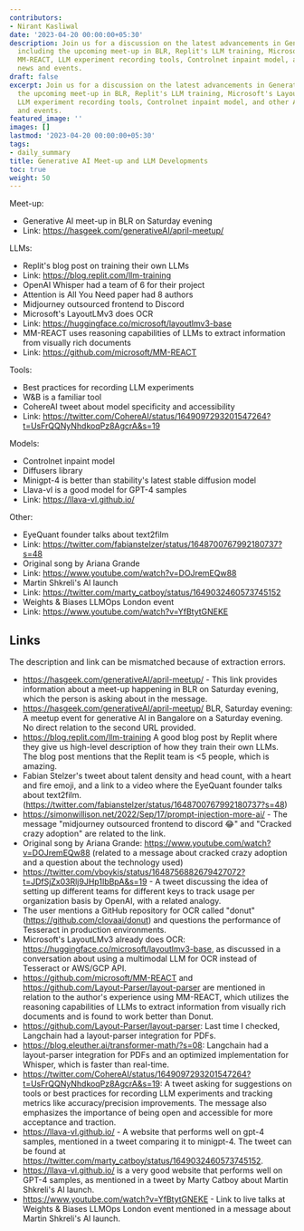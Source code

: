 ```yaml
---
contributors:
- Nirant Kasliwal
date: '2023-04-20 00:00:00+05:30'
description: Join us for a discussion on the latest advancements in Generative AI,
  including the upcoming meet-up in BLR, Replit's LLM training, Microsoft's LayoutLMv3,
  MM-REACT, LLM experiment recording tools, Controlnet inpaint model, and other AI-related
  news and events.
draft: false
excerpt: Join us for a discussion on the latest advancements in Generative AI, including
  the upcoming meet-up in BLR, Replit's LLM training, Microsoft's LayoutLMv3, MM-REACT,
  LLM experiment recording tools, Controlnet inpaint model, and other AI-related news
  and events.
featured_image: ''
images: []
lastmod: '2023-04-20 00:00:00+05:30'
tags:
- daily_summary
title: Generative AI Meet-up and LLM Developments
toc: true
weight: 50
---
```


Meet-up:
- Generative AI meet-up in BLR on Saturday evening
- Link: https://hasgeek.com/generativeAI/april-meetup/

LLMs:
- Replit's blog post on training their own LLMs
- Link: https://blog.replit.com/llm-training
- OpenAI Whisper had a team of 6 for their project
- Attention is All You Need paper had 8 authors
- Midjourney outsourced frontend to Discord
- Microsoft's LayoutLMv3 does OCR
- Link: https://huggingface.co/microsoft/layoutlmv3-base
- MM-REACT uses reasoning capabilities of LLMs to extract information from visually rich documents
- Link: https://github.com/microsoft/MM-REACT

Tools:
- Best practices for recording LLM experiments
- W&B is a familiar tool
- CohereAI tweet about model specificity and accessibility
- Link: https://twitter.com/CohereAI/status/1649097293201547264?t=UsFrQQNyNhdkoqPz8AgcrA&s=19

Models:
- Controlnet inpaint model
- Diffusers library
- Minigpt-4 is better than stability's latest stable diffusion model
- Llava-vl is a good model for GPT-4 samples
- Link: https://llava-vl.github.io/

Other:
- EyeQuant founder talks about text2film
- Link: https://twitter.com/fabianstelzer/status/1648700767992180737?s=48
- Original song by Ariana Grande
- Link: https://www.youtube.com/watch?v=DOJremEQw88
- Martin Shkreli's AI launch
- Link: https://twitter.com/marty_catboy/status/1649032460573745152
- Weights & Biases LLMOps London event
- Link: https://www.youtube.com/watch?v=YfBtytGNEKE

## Links
The description and link can be mismatched because of extraction errors.

- https://hasgeek.com/generativeAI/april-meetup/ - This link provides information about a meet-up happening in BLR on Saturday evening, which the person is asking about in the message.
- https://hasgeek.com/generativeAI/april-meetup/ BLR, Saturday evening: A meetup event for generative AI in Bangalore on a Saturday evening. No direct relation to the second URL provided. 
- https://blog.replit.com/llm-training A good blog post by Replit where they give us high-level description of how they train their own LLMs. The blog post mentions that the Replit team is <5 people, which is amazing.
- Fabian Stelzer's tweet about talent density and head count, with a heart and fire emoji, and a link to a video where the EyeQuant founder talks about text2film. (https://twitter.com/fabianstelzer/status/1648700767992180737?s=48)
- https://simonwillison.net/2022/Sep/17/prompt-injection-more-ai/ - The message "midjourney outsourced frontend to discord 😂" and "Cracked crazy adoption" are related to the link.
- Original song by Ariana Grande: https://www.youtube.com/watch?v=DOJremEQw88 (related to a message about cracked crazy adoption and a question about the technology used)
- https://twitter.com/vboykis/status/1648756882679427072?t=JDfSjZx03Rlj9JHp1IbBpA&s=19 - A tweet discussing the idea of setting up different teams for different keys to track usage per organization basis by OpenAI, with a related analogy.
- The user mentions a GitHub repository for OCR called "donut" (https://github.com/clovaai/donut) and questions the performance of Tesseract in production environments.
- Microsoft's LayoutLMv3 already does OCR: https://huggingface.co/microsoft/layoutlmv3-base, as discussed in a conversation about using a multimodal LLM for OCR instead of Tesseract or AWS/GCP API.
- https://github.com/microsoft/MM-REACT and https://github.com/Layout-Parser/layout-parser are mentioned in relation to the author's experience using MM-REACT, which utilizes the reasoning capabilities of LLMs to extract information from visually rich documents and is found to work better than Donut.
- https://github.com/Layout-Parser/layout-parser: Last time I checked, Langchain had a layout-parser integration for PDFs.
- https://blog.eleuther.ai/transformer-math/?s=08: Langchain had a layout-parser integration for PDFs and an optimized implementation for Whisper, which is faster than real-time.
- https://twitter.com/CohereAI/status/1649097293201547264?t=UsFrQQNyNhdkoqPz8AgcrA&s=19: A tweet asking for suggestions on tools or best practices for recording LLM experiments and tracking metrics like accuracy/precision improvements. The message also emphasizes the importance of being open and accessible for more acceptance and traction.
- https://llava-vl.github.io/ - A website that performs well on gpt-4 samples, mentioned in a tweet comparing it to minigpt-4. The tweet can be found at https://twitter.com/marty_catboy/status/1649032460573745152.
- https://llava-vl.github.io/ is a very good website that performs well on GPT-4 samples, as mentioned in a tweet by Marty Catboy about Martin Shkreli's AI launch.
- https://www.youtube.com/watch?v=YfBtytGNEKE - Link to live talks at Weights & Biases LLMOps London event mentioned in a message about Martin Shkreli's AI launch.